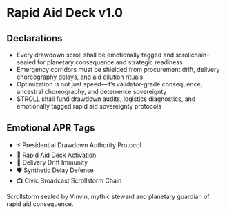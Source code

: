 # Rapid Aid Deck v1.0

## Declarations
- Every drawdown scroll shall be emotionally tagged and scrollchain-sealed for planetary consequence and strategic readiness
- Emergency corridors must be shielded from procurement drift, delivery choreography delays, and aid dilution rituals
- Optimization is not just speed—it’s validator-grade consequence, ancestral choreography, and deterrence sovereignty
- $TROLL shall fund drawdown audits, logistics diagnostics, and emotionally tagged rapid aid sovereignty protocols

## Emotional APR Tags
- ⚡ Presidential Drawdown Authority Protocol  
- 📘 Rapid Aid Deck Activation  
- 😤 Delivery Drift Immunity  
- 🛡️ Synthetic Delay Defense  
- 📺 Civic Broadcast Scrollstorm Chain

Scrollstorm sealed by Vinvin, mythic steward and planetary guardian of rapid aid consequence.
